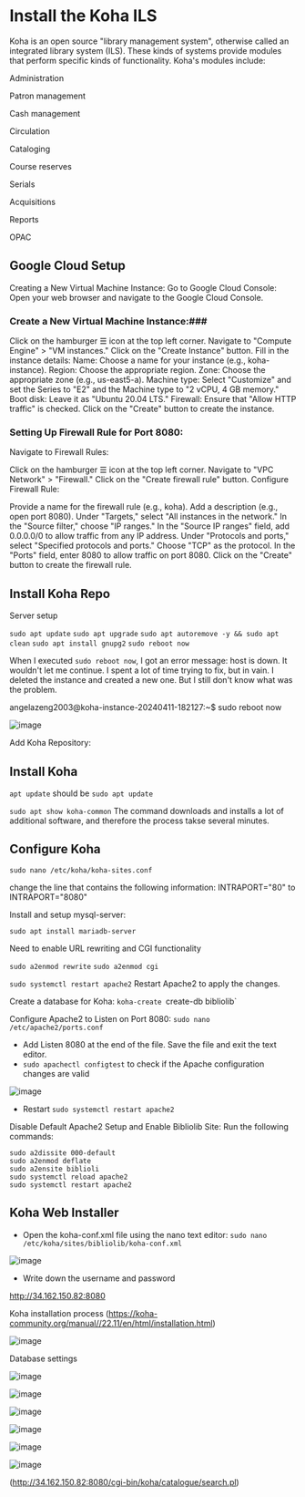 # Install the Koha ILS #
Koha is an open source "library management system", otherwise called an integrated library system (ILS). These kinds of systems provide modules that perform specific kinds of functionality. Koha's modules include:

Administration

Patron management

Cash management

Circulation

Cataloging

Course reserves

Serials

Acquisitions

Reports

OPAC

## Google Cloud Setup ##
Creating a New Virtual Machine Instance:
Go to Google Cloud Console: Open your web browser and navigate to the Google Cloud Console.

### Create a New Virtual Machine Instance:###

Click on the hamburger ☰ icon at the top left corner.
Navigate to "Compute Engine" > "VM instances."
Click on the "Create Instance" button.
Fill in the instance details:
Name: Choose a name for your instance (e.g., koha-instance).
Region: Choose the appropriate region.
Zone: Choose the appropriate zone (e.g., us-east5-a).
Machine type: Select "Customize" and set the Series to "E2" and the Machine type to "2 vCPU, 4 GB memory."
Boot disk: Leave it as "Ubuntu 20.04 LTS."
Firewall: Ensure that "Allow HTTP traffic" is checked.
Click on the "Create" button to create the instance.

### Setting Up Firewall Rule for Port 8080: ###

Navigate to Firewall Rules:

Click on the hamburger ☰ icon at the top left corner.
Navigate to "VPC Network" > "Firewall."
Click on the "Create firewall rule" button.
Configure Firewall Rule:

Provide a name for the firewall rule (e.g., koha).
Add a description (e.g., open port 8080).
Under "Targets," select "All instances in the network."
In the "Source filter," choose "IP ranges."
In the "Source IP ranges" field, add 0.0.0.0/0 to allow traffic from any IP address.
Under "Protocols and ports," select "Specified protocols and ports."
Choose "TCP" as the protocol.
In the "Ports" field, enter 8080 to allow traffic on port 8080.
Click on the "Create" button to create the firewall rule.

## Install Koha Repo ##

Server setup

`sudo apt update`
`sudo apt upgrade`
`sudo apt autoremove -y && sudo apt clean`
`sudo apt install gnupg2`
`sudo reboot now`

When I executed `sudo reboot now`, I got an error message: host is down. It wouldn't let me continue. I spent a lot of time trying to fix, but in vain. I deleted the instance and created a new one. But I still don't know what was the problem.

angelazeng2003@koha-instance-20240411-182127:~$ sudo reboot now

![image](https://github.com/angela-ren/syslib2024/assets/58860495/61292941-bab2-4856-baeb-f38bde0e5978)

Add Koha Repository: 

## Install Koha ##

`apt update`  should be `sudo apt update`

`sudo apt show koha-common`  The command downloads and installs a lot of additional software, and therefore the process takse several minutes.

## Configure Koha ##

`sudo nano /etc/koha/koha-sites.conf`

change the line that contains the following information: INTRAPORT="80"  to  INTRAPORT="8080"

Install and setup mysql-server:

`sudo apt install mariadb-server`

 Need to enable URL rewriting and CGI functionality
 
`sudo a2enmod rewrite`
`sudo a2enmod cgi`

`sudo systemctl restart apache2`   Restart Apache2 to apply the changes.

Create a database for Koha: `koha-create `create-db bibliolib`

Configure Apache2 to Listen on Port 8080: `sudo nano /etc/apache2/ports.conf`

  - Add Listen 8080 at the end of the file. Save the file and exit the text editor.
  - `sudo apachectl configtest` to check if the Apache configuration changes are valid

![image](https://github.com/angela-ren/syslib2024/assets/58860495/1527bcb6-a187-4ef5-95a4-0523ae1389e1)
 
  - Restart `sudo systemctl restart apache2`

Disable Default Apache2 Setup and Enable Bibliolib Site: Run the following commands:

`sudo a2dissite 000-default`   
`sudo a2enmod deflate`   
`sudo a2ensite biblioli`   
`sudo systemctl reload apache2`   
`sudo systemctl restart apache2`   

## Koha Web Installer ##

 - Open the koha-conf.xml file using the nano text editor: `sudo nano /etc/koha/sites/bibliolib/koha-conf.xml`

 ![image](https://github.com/angela-ren/syslib2024/assets/58860495/28b414b1-7614-464d-bc3a-de3c3d50152e)

 - Write down the username and password
 
 http://34.162.150.82:8080

Koha installation process (https://koha-community.org/manual//22.11/en/html/installation.html)
 
 
![image](https://github.com/angela-ren/syslib2024/assets/58860495/d79deb8b-e700-49be-9764-9f40c109a1e2)


Database settings

![image](https://github.com/angela-ren/syslib2024/assets/58860495/7f917e49-e299-4e92-8182-9bc6c3b3a2bd)

![image](https://github.com/angela-ren/syslib2024/assets/58860495/62f89cf3-432c-42c3-95ad-4f4cda010c9c)

![image](https://github.com/angela-ren/syslib2024/assets/58860495/87998f89-6fff-4ddb-8c87-8c7173ccfb42)


![image](https://github.com/angela-ren/syslib2024/assets/58860495/bb159cb9-7d8e-4652-9705-537927a48cc8)


![image](https://github.com/angela-ren/syslib2024/assets/58860495/699640d8-0e6d-459f-a0a6-535fa47825a9)

![image](https://github.com/angela-ren/syslib2024/assets/58860495/b6d2a7e8-3ed8-4d11-a9cd-6cbe3a10ae8c)

(http://34.162.150.82:8080/cgi-bin/koha/catalogue/search.pl)





















